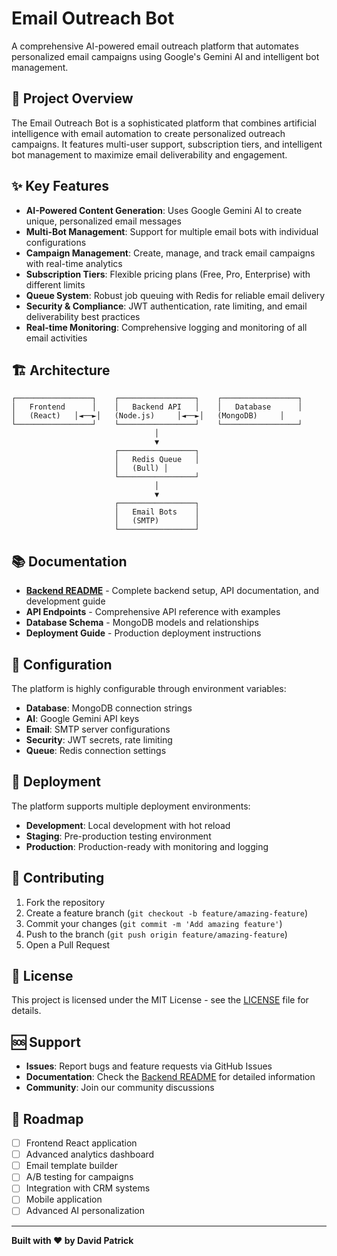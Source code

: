 # Email Outreach Bot

A comprehensive AI-powered email outreach platform that automates personalized email campaigns using Google's Gemini AI and intelligent bot management.

## 🚀 Project Overview

The Email Outreach Bot is a sophisticated platform that combines artificial intelligence with email automation to create personalized outreach campaigns. It features multi-user support, subscription tiers, and intelligent bot management to maximize email deliverability and engagement.

## ✨ Key Features

- **AI-Powered Content Generation**: Uses Google Gemini AI to create unique, personalized email messages
- **Multi-Bot Management**: Support for multiple email bots with individual configurations
- **Campaign Management**: Create, manage, and track email campaigns with real-time analytics
- **Subscription Tiers**: Flexible pricing plans (Free, Pro, Enterprise) with different limits
- **Queue System**: Robust job queuing with Redis for reliable email delivery
- **Security & Compliance**: JWT authentication, rate limiting, and email deliverability best practices
- **Real-time Monitoring**: Comprehensive logging and monitoring of all email activities

## 🏗️ Architecture

```
┌─────────────────┐    ┌─────────────────┐    ┌─────────────────┐
│   Frontend      │    │   Backend API   │    │   Database      │
│   (React)   │◄──►│   (Node.js)     │◄──►│   (MongoDB)     │
└─────────────────┘    └─────────────────┘    └─────────────────┘
                                │
                                ▼
                       ┌─────────────────┐
                       │   Redis Queue   │
                       │   (Bull) │
                       └─────────────────┘
                                │
                                ▼
                       ┌─────────────────┐
                       │   Email Bots    │
                       │   (SMTP)        │
                       └─────────────────┘
```

## 📚 Documentation

- **[Backend README](./backend/README.md)** - Complete backend setup, API documentation, and development guide
- **API Endpoints** - Comprehensive API reference with examples
- **Database Schema** - MongoDB models and relationships
- **Deployment Guide** - Production deployment instructions

## 🔧 Configuration

The platform is highly configurable through environment variables:

- **Database**: MongoDB connection strings
- **AI**: Google Gemini API keys
- **Email**: SMTP server configurations
- **Security**: JWT secrets, rate limiting
- **Queue**: Redis connection settings

## 🚀 Deployment

The platform supports multiple deployment environments:

- **Development**: Local development with hot reload
- **Staging**: Pre-production testing environment
- **Production**: Production-ready with monitoring and logging

## 🤝 Contributing

1. Fork the repository
2. Create a feature branch (`git checkout -b feature/amazing-feature`)
3. Commit your changes (`git commit -m 'Add amazing feature'`)
4. Push to the branch (`git push origin feature/amazing-feature`)
5. Open a Pull Request

## 📄 License

This project is licensed under the MIT License - see the [LICENSE](LICENSE) file for details.

## 🆘 Support

- **Issues**: Report bugs and feature requests via GitHub Issues
- **Documentation**: Check the [Backend README](./backend/README.md) for detailed information
- **Community**: Join our community discussions

## 🔮 Roadmap

- [ ] Frontend React application
- [ ] Advanced analytics dashboard
- [ ] Email template builder
- [ ] A/B testing for campaigns
- [ ] Integration with CRM systems
- [ ] Mobile application
- [ ] Advanced AI personalization

---

**Built with ❤️ by David Patrick**
